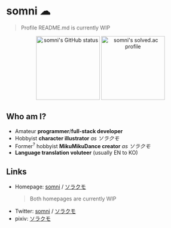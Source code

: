 somni ☁
=======
> Profile README.md is currently WIP

<p align="center">
 <a href="#"><img src="https://github-readme-stats.vercel.app/api?username=somnisomni&theme=gotham" alt="somni's GitHub status" height="170px" /></a>
 <a href="https://solved.ac/sdskykloud"><img src="http://mazassumnida.wtf/api/v2/generate_badge?boj=sdskykloud" alt="somni's solved.ac profile" height="170px" /></a>
</p>

Who am I?
---------
  * Amateur **programmer**/**full-stack developer**
  * Hobbyist **character illustrator** *as ソラクモ*
  * Former<sup>?</sup> hobbyist **MikuMikuDance creator** *as ソラクモ*
  * **Language translation voluteer** (usually EN to KO)

Links
-----
  * Homepage: [somni](https://somni.one) / [ソラクモ](https://srkm.work)
    > Both homepages are currently WIP
  * Twitter: [somni](https://twitter.com/somni_somni) / [ソラクモ](https://twitter.com/sd_srkm)
  * pixiv: [ソラクモ](https://www.pixiv.net/users/21160166)
